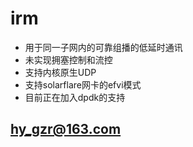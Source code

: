 # irm
* 用于同一子网内的可靠组播的低延时通讯
* 未实现拥塞控制和流控
* 支持内核原生UDP
* 支持solarflare网卡的efvi模式
* 目前正在加入dpdk的支持
## hy_gzr@163.com

